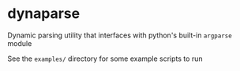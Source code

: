 # dynaparse

Dynamic parsing utility that interfaces with python's built-in `argparse` module

See the `examples/` directory for some example scripts to run
